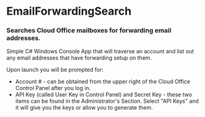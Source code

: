 # EmailForwardingSearch
### Searches Cloud Office mailboxes for forwarding email addresses.

Simple C# Windows Console App that will traverse an account and list out any email addresses that have forwarding setup on them.

Upon launch you will be prompted for:
* Account # - can be obtained from the upper right of the Cloud Office Control Panel after you log in.
* API Key (called User Key in Control Panel) and Secret Key - these two items can be found in the Administrator's Section.  Select "API Keys" and it will give you the keys or allow you to generate them.
